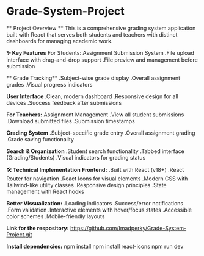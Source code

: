 # Grade-System-Project

** Project Overview **
This is a comprehensive grading system application built with React that serves both students and teachers with distinct dashboards for managing academic work.

**✨ Key Features**
For Students:
  Assignment Submission System
          .File upload interface with drag-and-drop support
          .File preview and management before submission

**  Grade Tracking**
          .Subject-wise grade display
          .Overall assignment grades
          .Visual progress indicators

  **User Interface**
          .Clean, modern dashboard
          .Responsive design for all devices
          .Success feedback after submissions

**For Teachers:**
      Assignment Management
            .View all student submissions
            .Download submitted files
            .Submission timestamps

   **Grading System**
            .Subject-specific grade entry
            .Overall assignment grading
            .Grade saving functionality

  **Search & Organization**
            .Student search functionality
            .Tabbed interface (Grading/Students)
            .Visual indicators for grading status

**🛠 Technical Implementation**
**Frontend:**
    .Built with React (v18+)
    .React Router for navigation
    .React Icons for visual elements
    .Modern CSS with Tailwind-like utility classes
    .Responsive design principles
    .State management with React hooks

**Better Vissualization:**
    .Loading indicators
    .Success/error notifications
    .Form validation
    .Interactive elements with hover/focus states
    .Accessible color schemes
    .Mobile-friendly layouts

**Link for the respository:**
https://github.com/Imadperky/Grade-System-Project.git

**Install dependencies:**
        npm install
        npm install react-icons
        npm run dev
